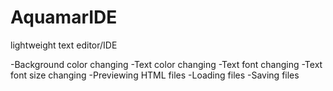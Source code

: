 # AquamarIDE

lightweight text editor/IDE

-Background color changing
-Text color changing
-Text font changing
-Text font size changing
-Previewing HTML files
-Loading files
-Saving files
